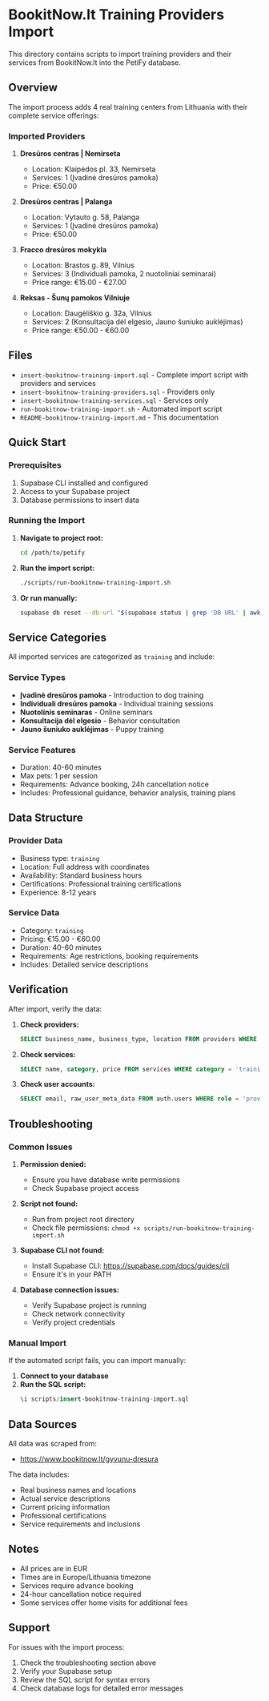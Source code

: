 # BookitNow.lt Training Providers Import

This directory contains scripts to import training providers and their services
from BookitNow.lt into the PetiFy database.

## Overview

The import process adds 4 real training centers from Lithuania with their
complete service offerings:

### Imported Providers

1. **Dresūros centras | Nemirseta**
   - Location: Klaipėdos pl. 33, Nemirseta
   - Services: 1 (Įvadinė dresūros pamoka)
   - Price: €50.00

2. **Dresūros centras | Palanga**
   - Location: Vytauto g. 58, Palanga
   - Services: 1 (Įvadinė dresūros pamoka)
   - Price: €50.00

3. **Fracco dresūros mokykla**
   - Location: Brastos g. 89, Vilnius
   - Services: 3 (Individuali pamoka, 2 nuotoliniai seminarai)
   - Price range: €15.00 - €27.00

4. **Reksas - Šunų pamokos Vilniuje**
   - Location: Daugėliškio g. 32a, Vilnius
   - Services: 2 (Konsultacija dėl elgesio, Jauno šuniuko auklėjimas)
   - Price range: €50.00 - €60.00

## Files

- `insert-bookitnow-training-import.sql` - Complete import script with providers
  and services
- `insert-bookitnow-training-providers.sql` - Providers only
- `insert-bookitnow-training-services.sql` - Services only
- `run-bookitnow-training-import.sh` - Automated import script
- `README-bookitnow-training-import.md` - This documentation

## Quick Start

### Prerequisites

1. Supabase CLI installed and configured
2. Access to your Supabase project
3. Database permissions to insert data

### Running the Import

1. **Navigate to project root:**
   ```bash
   cd /path/to/petify
   ```

2. **Run the import script:**
   ```bash
   ./scripts/run-bookitnow-training-import.sh
   ```

3. **Or run manually:**
   ```bash
   supabase db reset --db-url "$(supabase status | grep 'DB URL' | awk '{print $3}')" < scripts/insert-bookitnow-training-import.sql
   ```

## Service Categories

All imported services are categorized as `training` and include:

### Service Types

- **Įvadinė dresūros pamoka** - Introduction to dog training
- **Individuali dresūros pamoka** - Individual training sessions
- **Nuotolinis seminaras** - Online seminars
- **Konsultacija dėl elgesio** - Behavior consultation
- **Jauno šuniuko auklėjimas** - Puppy training

### Service Features

- Duration: 40-60 minutes
- Max pets: 1 per session
- Requirements: Advance booking, 24h cancellation notice
- Includes: Professional guidance, behavior analysis, training plans

## Data Structure

### Provider Data

- Business type: `training`
- Location: Full address with coordinates
- Availability: Standard business hours
- Certifications: Professional training certifications
- Experience: 8-12 years

### Service Data

- Category: `training`
- Pricing: €15.00 - €60.00
- Duration: 40-60 minutes
- Requirements: Age restrictions, booking requirements
- Includes: Detailed service descriptions

## Verification

After import, verify the data:

1. **Check providers:**
   ```sql
   SELECT business_name, business_type, location FROM providers WHERE business_type = 'training';
   ```

2. **Check services:**
   ```sql
   SELECT name, category, price FROM services WHERE category = 'training';
   ```

3. **Check user accounts:**
   ```sql
   SELECT email, raw_user_meta_data FROM auth.users WHERE role = 'provider';
   ```

## Troubleshooting

### Common Issues

1. **Permission denied:**
   - Ensure you have database write permissions
   - Check Supabase project access

2. **Script not found:**
   - Run from project root directory
   - Check file permissions: `chmod +x scripts/run-bookitnow-training-import.sh`

3. **Supabase CLI not found:**
   - Install Supabase CLI: https://supabase.com/docs/guides/cli
   - Ensure it's in your PATH

4. **Database connection issues:**
   - Verify Supabase project is running
   - Check network connectivity
   - Verify project credentials

### Manual Import

If the automated script fails, you can import manually:

1. **Connect to your database**
2. **Run the SQL script:**
   ```sql
   \i scripts/insert-bookitnow-training-import.sql
   ```

## Data Sources

All data was scraped from:

- https://www.bookitnow.lt/gyvunu-dresura

The data includes:

- Real business names and locations
- Actual service descriptions
- Current pricing information
- Professional certifications
- Service requirements and inclusions

## Notes

- All prices are in EUR
- Times are in Europe/Lithuania timezone
- Services require advance booking
- 24-hour cancellation notice required
- Some services offer home visits for additional fees

## Support

For issues with the import process:

1. Check the troubleshooting section above
2. Verify your Supabase setup
3. Review the SQL script for syntax errors
4. Check database logs for detailed error messages
